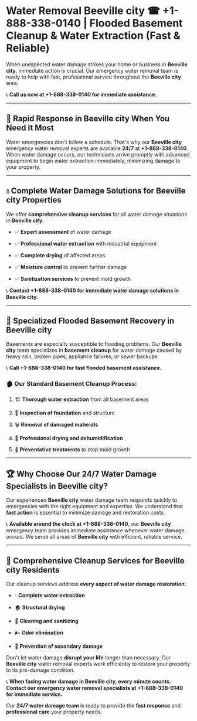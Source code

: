 # Water Removal Beeville city ☎ +1-888-338-0140 | Flooded Basement Cleanup & Water Extraction (Fast & Reliable)

When unexpected water damage strikes your home or business in **Beeville city**, immediate action is crucial. Our emergency water removal team is ready to help with fast, professional service throughout the **Beeville city** area. 

📞 **Call us now at +1-888-338-0140 for immediate assistance.**
---
## 🚀 Rapid Response in Beeville city When You Need It Most
Water emergencies don't follow a schedule. That's why our **Beeville city** emergency water removal experts are available **24/7** at **+1-888-338-0140**. When water damage occurs, our technicians arrive promptly with advanced equipment to begin water extraction immediately, minimizing damage to your property.
---
## 💧 Complete Water Damage Solutions for Beeville city Properties
We offer **comprehensive cleanup services** for all water damage situations in **Beeville city**:
- ✅ **Expert assessment** of water damage  
- ✅ **Professional water extraction** with industrial equipment  
- ✅ **Complete drying** of affected areas  
- ✅ **Moisture control** to prevent further damage  
- ✅ **Sanitization services** to prevent mold growth  
📞 **Contact +1-888-338-0140 for immediate water damage solutions in Beeville city.**
---
## 🌊 Specialized Flooded Basement Recovery in Beeville city
Basements are especially susceptible to flooding problems. Our **Beeville city** team specializes in **basement cleanup** for water damage caused by heavy rain, broken pipes, appliance failures, or sewer backups. 
📞 **Call +1-888-338-0140 for fast flooded basement assistance.**
### 🏚️ Our Standard Basement Cleanup Process:
1. 🏗️ **Thorough water extraction** from all basement areas  
2. 🔎 **Inspection of foundation** and structure  
3. 🗑️ **Removal of damaged materials**  
4. 💨 **Professional drying and dehumidification**  
5. 🚫 **Preventative treatments** to stop mold growth  
---
## 🏆 Why Choose Our 24/7 Water Damage Specialists in Beeville city?
Our experienced **Beeville city** water damage team responds quickly to emergencies with the right equipment and expertise. We understand that **fast action** is essential to minimize damage and restoration costs.
📞 **Available around the clock at +1-888-338-0140**, our **Beeville city** emergency team provides immediate assistance whenever water damage occurs. We serve all areas of **Beeville city** with efficient, reliable service.
---
## 🧹 Comprehensive Cleanup Services for Beeville city Residents
Our cleanup services address **every aspect of water damage restoration**:
- 💧 **Complete water extraction**  
- 🏠 **Structural drying**  
- 🧼 **Cleaning and sanitizing**  
- 🌬️ **Odor elimination**  
- 🚫 **Prevention of secondary damage**  
Don't let water damage **disrupt your life** longer than necessary. Our **Beeville city** water removal experts work efficiently to restore your property to its pre-damage condition.
📞 **When facing water damage in Beeville city, every minute counts. Contact our emergency water removal specialists at +1-888-338-0140 for immediate service.**
Our **24/7 water damage team** is ready to provide the **fast response** and **professional care** your property needs.
